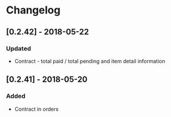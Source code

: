 # Changelog

## [0.2.42] - 2018-05-22
### Updated
- Contract - total paid / total pending and item detail information

## [0.2.41] - 2018-05-20
### Added
- Contract in orders


